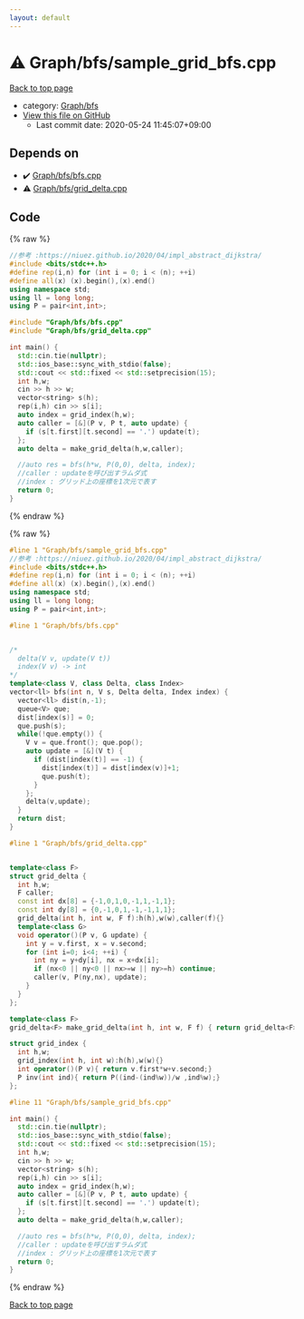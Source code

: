 ```yaml
---
layout: default
---
```


<!-- mathjax config similar to math.stackexchange -->
<script type="text/javascript" async
  src="https://cdnjs.cloudflare.com/ajax/libs/mathjax/2.7.5/MathJax.js?config=TeX-MML-AM_CHTML">
</script>
<script type="text/x-mathjax-config">
  MathJax.Hub.Config({
    TeX: { equationNumbers: { autoNumber: "AMS" }},
    tex2jax: {
      inlineMath: [ ['$','$'] ],
      processEscapes: true
    },
    "HTML-CSS": { matchFontHeight: false },
    displayAlign: "left",
    displayIndent: "2em"
  });
</script>

<script type="text/javascript" src="https://cdnjs.cloudflare.com/ajax/libs/jquery/3.4.1/jquery.min.js"></script>
<script src="https://cdn.jsdelivr.net/npm/jquery-balloon-js@1.1.2/jquery.balloon.min.js" integrity="sha256-ZEYs9VrgAeNuPvs15E39OsyOJaIkXEEt10fzxJ20+2I=" crossorigin="anonymous"></script>
<script type="text/javascript" src="../../../assets/js/copy-button.js"></script>
<link rel="stylesheet" href="../../../assets/css/copy-button.css" />


# :warning: Graph/bfs/sample_grid_bfs.cpp

<a href="../../../index.html">Back to top page</a>

* category: <a href="../../../index.html#4c37ee828d0c7225ca158fdf0685029a">Graph/bfs</a>
* <a href="{{ site.github.repository_url }}/blob/master/Graph/bfs/sample_grid_bfs.cpp">View this file on GitHub</a>
    - Last commit date: 2020-05-24 11:45:07+09:00




## Depends on

* :heavy_check_mark: <a href="bfs.cpp.html">Graph/bfs/bfs.cpp</a>
* :warning: <a href="grid_delta.cpp.html">Graph/bfs/grid_delta.cpp</a>


## Code

<a id="unbundled"></a>
{% raw %}
```cpp
//参考 :https://niuez.github.io/2020/04/impl_abstract_dijkstra/
#include <bits/stdc++.h>
#define rep(i,n) for (int i = 0; i < (n); ++i)
#define all(x) (x).begin(),(x).end()
using namespace std;
using ll = long long;
using P = pair<int,int>;

#include "Graph/bfs/bfs.cpp"
#include "Graph/bfs/grid_delta.cpp"

int main() {
  std::cin.tie(nullptr);
  std::ios_base::sync_with_stdio(false);
  std::cout << std::fixed << std::setprecision(15);
  int h,w;
  cin >> h >> w;
  vector<string> s(h);
  rep(i,h) cin >> s[i];
  auto index = grid_index(h,w);
  auto caller = [&](P v, P t, auto update) {
    if (s[t.first][t.second] == '.') update(t);
  };
  auto delta = make_grid_delta(h,w,caller);

  //auto res = bfs(h*w, P(0,0), delta, index);
  //caller : updateを呼び出すラムダ式
  //index : グリッド上の座標を1次元で表す
  return 0;
}
```
{% endraw %}

<a id="bundled"></a>
{% raw %}
```cpp
#line 1 "Graph/bfs/sample_grid_bfs.cpp"
//参考 :https://niuez.github.io/2020/04/impl_abstract_dijkstra/
#include <bits/stdc++.h>
#define rep(i,n) for (int i = 0; i < (n); ++i)
#define all(x) (x).begin(),(x).end()
using namespace std;
using ll = long long;
using P = pair<int,int>;

#line 1 "Graph/bfs/bfs.cpp"


/*
  delta(V v, update(V t))
  index(V v) -> int
*/
template<class V, class Delta, class Index>
vector<ll> bfs(int n, V s, Delta delta, Index index) {
  vector<ll> dist(n,-1);
  queue<V> que;
  dist[index(s)] = 0;
  que.push(s);
  while(!que.empty()) {
    V v = que.front(); que.pop();
    auto update = [&](V t) {
      if (dist[index(t)] == -1) {
        dist[index(t)] = dist[index(v)]+1;
        que.push(t);
      }
    };
    delta(v,update);
  }
  return dist;
}

#line 1 "Graph/bfs/grid_delta.cpp"


template<class F>
struct grid_delta {
  int h,w;
  F caller;
  const int dx[8] = {-1,0,1,0,-1,1,-1,1};
  const int dy[8] = {0,-1,0,1,-1,-1,1,1};
  grid_delta(int h, int w, F f):h(h),w(w),caller(f){}
  template<class G>
  void operator()(P v, G update) {
    int y = v.first, x = v.second;
    for (int i=0; i<4; ++i) {
      int ny = y+dy[i], nx = x+dx[i];
      if (nx<0 || ny<0 || nx>=w || ny>=h) continue;
      caller(v, P(ny,nx), update);
    }
  }
};

template<class F>
grid_delta<F> make_grid_delta(int h, int w, F f) { return grid_delta<F>(h, w, f);}

struct grid_index {
  int h,w;
  grid_index(int h, int w):h(h),w(w){}
  int operator()(P v){ return v.first*w+v.second;}
  P inv(int ind){ return P((ind-(ind%w))/w ,ind%w);}
};

#line 11 "Graph/bfs/sample_grid_bfs.cpp"

int main() {
  std::cin.tie(nullptr);
  std::ios_base::sync_with_stdio(false);
  std::cout << std::fixed << std::setprecision(15);
  int h,w;
  cin >> h >> w;
  vector<string> s(h);
  rep(i,h) cin >> s[i];
  auto index = grid_index(h,w);
  auto caller = [&](P v, P t, auto update) {
    if (s[t.first][t.second] == '.') update(t);
  };
  auto delta = make_grid_delta(h,w,caller);

  //auto res = bfs(h*w, P(0,0), delta, index);
  //caller : updateを呼び出すラムダ式
  //index : グリッド上の座標を1次元で表す
  return 0;
}

```
{% endraw %}

<a href="../../../index.html">Back to top page</a>

